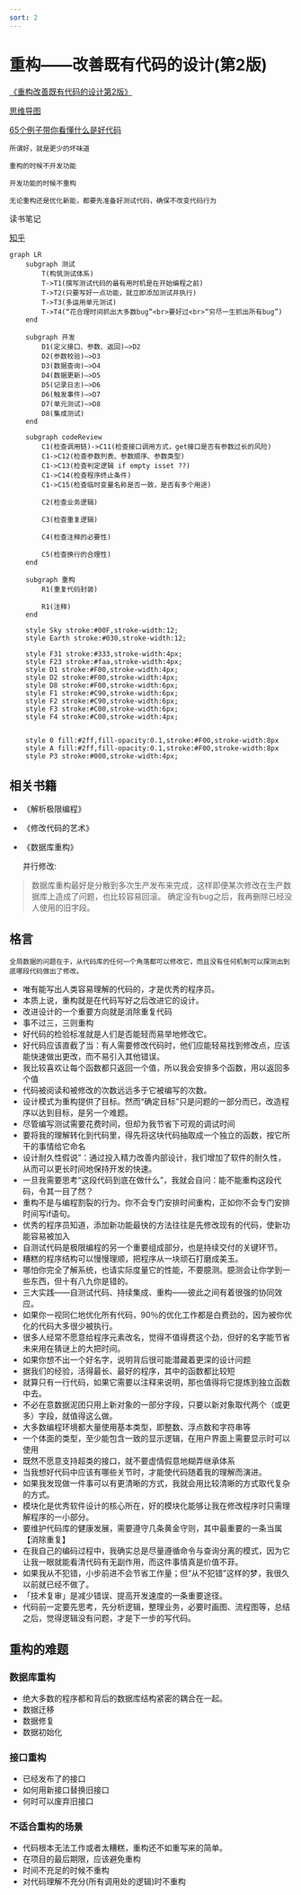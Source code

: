 ```yaml
---
sort: 2
---
```


# 重构——改善既有代码的设计(第2版)

[《重构改善既有代码的设计第2版》](https://refactoring.com/)

[思维导图](https://www.processon.com/view/link/5cb5262ee4b059e209f987a9#map)

[65个例子带你看懂什么是好代码](https://zhuanlan.zhihu.com/p/502130522)

```danger
所谓好，就是更少的坏味道

重构的时候不开发功能

开发功能的时候不重构

无论重构还是优化新能，都要先准备好测试代码，确保不改变代码行为
```

读书笔记

[知乎](https://zhuanlan.zhihu.com/p/338146387)




```mermaid
graph LR
    subgraph 测试
        T(构筑测试体系)
        T->T1(撰写测试代码的最有用时机是在开始编程之前)
        T->T2(只要写好一点功能，就立即添加测试并执行)
        T->T3(多运用单元测试)
        T->T4(“花合理时间抓出大多数bug”<br>要好过<br>“穷尽一生抓出所有bug”)
    end

    subgraph 开发
        D1(定义接口、参数、返回)—>D2
        D2(参数校验)—>D3
        D3(数据查询)—>D4
        D4(数据更新)—>D5
        D5(记录日志)—>D6
        D6(触发事件)—>D7
        D7(单元测试)—>D8
        D8(集成测试)
    end

    subgraph codeReview
        C1(检查调用链)->C11(检查接口调用方式，get接口是否有参数过长的风险)
        C1->C12(检查参数列表、参数顺序、参数类型)
        C1->C13(检查判定逻辑 if empty isset ??)
        C1->C14(检查程序终止条件)
        C1->C15(检查临时变量名称是否一致，是否有多个用途)

        C2(检查业务逻辑)

        C3(检查重复逻辑)

        C4(检查注释的必要性)

        C5(检查换行的合理性)
    end

    subgraph 重构
        R1(重复代码封装)

        R1(注释)
    end

    style Sky stroke:#00F,stroke-width:12;  
    style Earth stroke:#030,stroke-width:12;  

    style F31 stroke:#333,stroke-width:4px;  
    style F23 stroke:#faa,stroke-width:4px;  
    style D1 stroke:#F00,stroke-width:4px; 
    style D2 stroke:#F00,stroke-width:4px;  
    style D8 stroke:#F00,stroke-width:6px;
    style F1 stroke:#C90,stroke-width:6px; 
    style F2 stroke:#C90,stroke-width:6px;  
    style F3 stroke:#C00,stroke-width:6px; 
    style F4 stroke:#C00,stroke-width:4px;


    style 0 fill:#2ff,fill-opacity:0.1,stroke:#F00,stroke-width:8px
    style A fill:#2ff,fill-opacity:0.1,stroke:#F00,stroke-width:8px
    style P3 stroke:#000,stroke-width:4px;

```

## 相关书籍

* 《解析极限编程》
* 《修改代码的艺术》
* 《数据库重构》
  
    并行修改:
> 数据库重构最好是分散到多次生产发布来完成，这样即便某次修改在生产数据库上造成了问题，也比较容易回滚。
> 确定没有bug之后，我再删除已经没人使用的旧字段。


## 格言

```danger
全局数据的问题在于，从代码库的任何一个角落都可以修改它，而且没有任何机制可以探测出到底哪段代码做出了修改。
```

* 唯有能写出人类容易理解的代码的，才是优秀的程序员。
* 本质上说，重构就是在代码写好之后改进它的设计。
* 改进设计的一个重要方向就是消除重复代码
* 事不过三，三则重构
* 好代码的检验标准就是人们是否能轻而易举地修改它。
* 好代码应该直截了当：有人需要修改代码时，他们应能轻易找到修改点，应该能快速做出更改，而不易引入其他错误。
* 我比较喜欢让每个函数都只返回一个值，所以我会安排多个函数，用以返回多个值
* 代码被阅读和被修改的次数远远多于它被编写的次数。
* 设计模式为重构提供了目标。然而“确定目标”只是问题的一部分而已，改造程序以达到目标，是另一个难题。
* 尽管编写测试需要花费时间，但却为我节省下可观的调试时间
* 要将我的理解转化到代码里，得先将这块代码抽取成一个独立的函数，按它所干的事情给它命名
* 设计耐久性假说”：通过投入精力改善内部设计，我们增加了软件的耐久性，从而可以更长时间地保持开发的快速。
* 一旦我需要思考“这段代码到底在做什么”，我就会自问：能不能重构这段代码，令其一目了然？
* 重构不是与编程割裂的行为。你不会专门安排时间重构，正如你不会专门安排时间写if语句。
* 优秀的程序员知道，添加新功能最快的方法往往是先修改现有的代码，使新功能容易被加入
* 自测试代码是极限编程的另一个重要组成部分，也是持续交付的关键环节。
* 糟糕的程序结构可以慢慢理顺，把程序从一块顽石打磨成美玉。
* 哪怕你完全了解系统，也请实际度量它的性能，不要臆测。臆测会让你学到一些东西，但十有八九你是错的。
* 三大实践——自测试代码、持续集成、重构——彼此之间有着很强的协同效应。
* 如果你一视同仁地优化所有代码，90％的优化工作都是白费劲的，因为被你优化的代码大多很少被执行。
* 很多人经常不愿意给程序元素改名，觉得不值得费这个劲，但好的名字能节省未来用在猜谜上的大把时间。
* 如果你想不出一个好名字，说明背后很可能潜藏着更深的设计问题
* 据我们的经验，活得最长、最好的程序，其中的函数都比较短
* 就算只有一行代码，如果它需要以注释来说明，那也值得将它提炼到独立函数中去。
* 不必在意数据泥团只用上新对象的一部分字段，只要以新对象取代两个（或更多）字段，就值得这么做。
* 大多数编程环境都大量使用基本类型，即整数、浮点数和字符串等
* 一个体面的类型，至少能包含一致的显示逻辑，在用户界面上需要显示时可以使用
* 既然不愿意支持超类的接口，就不要虚情假意地糊弄继承体系
* 当我想好代码中应该有哪些关节时，才能使代码随着我的理解而演进。
* 如果我发现做一件事可以有更清晰的方式，我就会用比较清晰的方式取代复杂的方式。
* 模块化是优秀软件设计的核心所在，好的模块化能够让我在修改程序时只需理解程序的一小部分。
* 要维护代码库的健康发展，需要遵守几条黄金守则，其中最重要的一条当属【消除重复】
* 在我自己的编码过程中，我确实总是尽量遵循命令与查询分离的模式，因为它让我一眼就能看清代码有无副作用，而这件事情真是价值不菲。
* 如果我从不犯错，小步前进不会节省工作量；但“从不犯错”这样的梦，我很久以前就已经不做了。
* 「技术复审」是减少错误、提高开发速度的一条重要途径。
* 代码前一定要先思考，先分析逻辑，整理业务，必要时画图、流程图等，总结之后，觉得逻辑没有问题，才是下一步的写代码。


## 重构的难题

### 数据库重构

* 绝大多数的程序都和背后的数据库结构紧密的耦合在一起。
* 数据迁移
* 数据修复
* 数据初始化

### 接口重构

* 已经发布了的接口
* 如何用新接口替换旧接口
* 何时可以废弃旧接口


### 不适合重构的场景

* 代码根本无法工作或者太糟糕，重构还不如重写来的简单。
* 在项目的最后期限，应该避免重构
* 时间不充足的时候不重构
* 对代码理解不充分(所有调用处的逻辑)时不重构